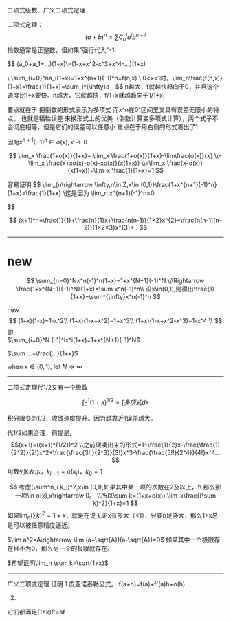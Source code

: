 二项式级数、广义二项式定理


二项式定理：
$$
(a+b)^n=\sum C_n^{i}a^ib^{n-i}
$$
指数通常是正整数，但如果"强行代入"-1:

$$
(a_0+a_1+...)(1+x)\\=(1-x+x^2-x^3+x^4-...)(1+x)

\\ \sum_{i=0}^na_i(1+x)=1+x^{n+1}(-1)^n=f(n,x)
\\
0<x<1时，\lim_n\frac{f(n,x)}{1+x}=\frac{1}{1+x}=\sum_i^{\infty}a_i
$$
n越大，f就越快趋向于0，并且这个速度比1+x要快。n越大，它就越快，f/1+x就越趋向于1/1+x.

要点就在于 把倒数的形式表示为多项式 而x^n在01区间里又具有误差无限小的特点。
也就是牺牲误差 来换形式上的优美（倒数计算变多项式计算），两个式子不会彻底相等，但是它们的误差可以任意小
重点在于用右侧的形式凑出了1

因为$x^{n+1}(-1)^n\in o(x),x\rightarrow0$

$$
 \lim_x \frac{1+o(x)}{1+x}= \lim_x \frac{1+o(x)}{1+x}-\lim\frac{o(x)}{x}
 \\= \lim_x \frac{x+xo(x)-o(x)-xo(x)}{x(1+x)}
 \\=\lim_x \frac{x-o(x)}{x(1+x)}=\lim_x \frac{1}{1+x}=1
$$

容易证明
$$
\lim_{n\rightarrow \infty,n\in Z,x\in (0,1)}\frac{1+x^{n+1}(-1)^n}{1+x}=\frac{1}{1+x}
\\这是因为 \lim_n x^{n+1}(-1)^n=0

$$

$$
(x+1)^n=\frac{1}{1}+\frac{n}{1}x+\frac{n(n-1)}{1×2}x^{2}+\frac{n(n-1)(n-2)}{1×2×3}x^{3}+..
$$

---
# new
$$
\sum_{n=0}^Nx^n(-1)^n(1+x)=1+x^{N+1}(-1)^N
\\\Rightarrow \frac{1+x^{N+1}(-1)^N}{1+x}=\sum x^n(-1)^n\\
设x\in(0,1),则得出\frac{1}{1+x}=\sum^{\infty}x^n(-1)^n
$$

new
$$
(1+x)(1-x)=1-x^2\\
(1+x)(1-x+x^2)=1+x^3\\
(1+x)(1-x+x^2-x^3)=1-x^4
\\
$$
即\
$\sum_{i=0}^N (-1)^ix^i(1+x)=1+x^{N+1}(-1)^N$

$\sum ...=\frac{...}{1+x}$

when $x\in(0,1)$, let $N\rightarrow\infty$

---

二项式定理代1/2又有一个级数

$$
\int_0^1 (1+x)^{1/2}=\int 多项式 dx
$$

积分限变为1/2，收敛速度提升。因为越靠近1误差越大。

代1/2如果合理，前提是,
$$(x+1)=((x+1)^{1/2})^2
\\之前硬凑出来的形式=1+\frac{1}{2}x-\frac{\frac{1}{2^2}}{2!}x^2+\frac{\frac{3!!}{2^3}}{3!}x^3-\frac{\frac{5!!}{2^4}}{4!}x^4...
$$
用数列k表示，$k_{i+1}=o(k_i)，k_0=1$


$$
考虑(\sum^n_i k_i)^2,x\in (0,1),如果其中某一项的次数在2及以上，\\
那么那一项\in o(x),x\rightarrow 0。
\\所以\sum k=(1+x+o(x)),\lim_x\frac{(\sum k)^2}{1+x}=1
$$
如果$\lim_n (\sum k)^2=1+x$，就是在说无论x有多大（<1），只要n足够大，那么1+x总是可以被任意精度逼近。

$\lim a^2=A\rightarrow \lim (a+\sqrt{A})(a-\sqrt{A})=0$
如果其中一个极限存在且不为0，那么另一个的极限就存在。

$希望证明\lim_n \sum k=\sqrt{1+x}$

---
广义二项式定理 证明
1 皮亚诺泰勒公式。
f(a+h)=f(a)+f'(a)h+o(h)


2.
它们都满足(1+x)f'=af